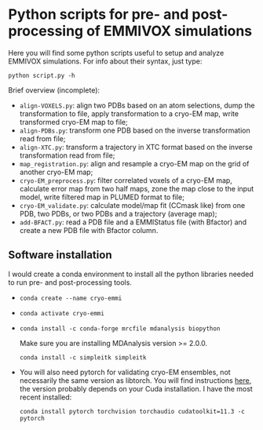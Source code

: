 # Python scripts for pre- and post-processing of EMMIVOX simulations

Here you will find some python scripts useful to setup and analyze EMMIVOX simulations. For info about their syntax, just type:

`python script.py -h`

Brief overview (incomplete):
 * `align-VOXELS.py`: align two PDBs based on an atom selections, dump the transformation to file, apply transformation to a cryo-EM map, write transformed cryo-EM map to file;
 * `align-PDBs.py`: transform one PDB based on the inverse transformation read from file;
 * `align-XTC.py`: transform a trajectory in XTC format based on the inverse transformation read from file;
 * `map_registration.py`: align and resample a cryo-EM map on the grid of another cryo-EM map;
 * `cryo-EM_preprocess.py`: filter correlated voxels of a cryo-EM map, calculate error map from two half maps, zone the map close to the input model, write filtered map in PLUMED format to file;
 * `cryo-EM_validate.py`: calculate model/map fit (CCmask like) from one PDB, two PDBs, or two PDBs and a trajectory (average map);
 * `add-BFACT.py`: read a PDB file and a EMMIStatus file (with Bfactor) and create a new PDB file with Bfactor column.

## **Software installation**

I would create a conda environment to install all the python libraries needed to run pre- and post-processing tools.

* `conda create --name cryo-emmi`

* `conda activate cryo-emmi`

* `conda install -c conda-forge mrcfile mdanalysis biopython`

   Make sure you are installing MDAnalysis version >= 2.0.0.

  `conda install -c simpleitk simpleitk`

* You will also need pytorch for validating cryo-EM ensembles, not necessarily the same version as libtorch. You will find instructions [here](https://pytorch.org), the version probably depends on your Cuda installation. I have the most recent installed:

  `conda install pytorch torchvision torchaudio cudatoolkit=11.3 -c pytorch`
